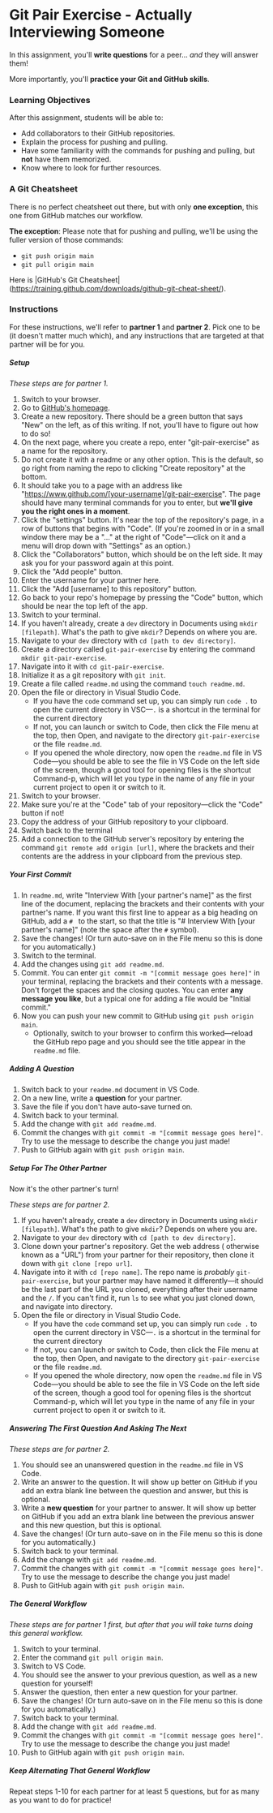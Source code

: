 # Git Pair Exercise - Actually Interviewing Someone

In this assignment, you'll **write questions** for a peer... _and_ they will answer them!

More importantly, you'll **practice your Git and GitHub skills**.

### Learning Objectives

After this assignment, students will be able to:

- Add collaborators to their GitHub repositories.
- Explain the process for pushing and pulling.
- Have some familiarity with the commands for pushing and pulling, but **not** have them memorized.
- Know where to look for further resources.

### A Git Cheatsheet

There is no perfect cheatsheet out there, but with only **one exception**, this one from GitHub matches our workflow.

**The exception**: Please note that for pushing and pulling, we'll be using the fuller version of those commands:

- `git push origin main`
- `git pull origin main`

Here is |GitHub's Git Cheatsheet|(https://training.github.com/downloads/github-git-cheat-sheet/).

### Instructions

For these instructions, we'll refer to **partner 1** and **partner 2**. Pick one to be (it doesn't matter much which), and any instructions that are targeted at that partner will be for you.

##### Setup

_These steps are for partner 1._

1. Switch to your browser.
2. Go to [GitHub's homepage](https://www.github.com).
3. Create a new repository. There should be a green button that says "New" on the left, as of this writing. If not, you'll have to figure out how to do so!
4. On the next page, where you create a repo,  enter "git-pair-exercise" as a name for the repository.
5. Do not create it with a readme or any other option. This is the default, so go right from naming the repo to clicking "Create repository" at the bottom.
6. It should take you to a page with an address like "https://www.github.com/[your-username]/git-pair-exercise". The page should have many terminal commands for you to enter, but **we'll give you the right ones in a moment**.
7. Click the "settings" button. It's near the top of the repository's page, in a row of buttons that begins with "Code". (If you're zoomed in or in a small window there may be a "..." at the right of "Code"—click on it and a menu will drop down with "Settings" as an option.)
8. Click the "Collaborators" button, which should be on the left side. It may ask you for your password again at this point.
9. Click the "Add people" button.
10. Enter the username for your partner here.
11. Click the "Add [username] to this repository" button.
12. Go back to your repo's homepage by pressing the "Code" button, which should be near the top left of the app.
13. Switch to your terminal.
14. If you haven't already, create a `dev` directory in Documents using `mkdir [filepath]`. What's the path to give `mkdir`? Depends on where you are.
15. Navigate to your `dev` directory with `cd [path to dev directory]`.
16. Create a directory called `git-pair-exercise` by entering the command `mkdir git-pair-exercise`.
17. Navigate into it with `cd git-pair-exercise`.
18. Initialize it as a git repository with `git init`.
19. Create a file called `readme.md` using the command `touch readme.md`.
20. Open the file or directory in Visual Studio Code.
	- If you have the `code` command set up, you can simply run `code .` to open the current directory in VSC—`.` is a shortcut in the terminal for the current directory
	- If not, you can launch or switch to Code, then click the File menu at the top, then Open, and navigate to the directory `git-pair-exercise` or the file `readme.md`.
	- If you opened the whole directory, now open the `readme.md` file in VS Code—you should be able to see the file in VS Code on the left side of the screen, though a good tool for opening files is the shortcut Command-p, which will let you type in the name of any file in your current project to open it or switch to it.
21. Switch to your browser.
22. Make sure you're at the "Code" tab of your repository—click the "Code" button if not!
23. Copy the address of your GitHub repository to your clipboard.
24. Switch back to the terminal
25. Add a connection to the GitHub server's repository by entering the command `git remote add origin [url]`, where the brackets and their contents are the address in your clipboard from the previous step.

##### Your First Commit

1. In `readme.md`, write "Interview With [your partner's name]" as the first line of the document, replacing the brackets and their contents with your partner's name. If you want this first line to appear as a big heading on GitHub, add a `# ` to the start, so that the title is "# Interview With [your partner's name]" (note the space after the `#` symbol).
2. Save the changes! (Or turn auto-save on in the File menu so this is done for you automatically.)
3. Switch to the terminal.
4. Add the changes using `git add readme.md`.
5. Commit. You can enter `git commit -m "[commit message goes here]"` in your terminal, replacing the brackets and their contents with a message. Don't forget the spaces and the closing quotes. You can enter **any message you like**, but a typical one for adding a file would be "Initial commit."
6. Now you can push your new commit to GitHub using `git push origin main`.
   - Optionally, switch to your browser to confirm this worked—reload the GitHub repo page and you should see the title appear in the `readme.md` file.
	
##### Adding A Question 

1. Switch back to your `readme.md` document in VS Code.
2. On a new line, write a **question** for your partner.
3. Save the file if you don't have auto-save turned on.
4. Switch back to your terminal.
5. Add the change with `git add readme.md`.
6. Commit the changes with `git commit -m "[commit message goes here]"`. Try to use the message to describe the change you just made!
7. Push to GitHub again with `git push origin main`.

##### Setup For The Other Partner

Now it's the other partner's turn!

_These steps are for partner 2._

1. If you haven't already, create a `dev` directory in Documents using `mkdir [filepath]`. What's the path to give `mkdir`? Depends on where you are.
2. Navigate to your `dev` directory with `cd [path to dev directory]`.
3. Clone down your partner's repository. Get the web address ( otherwise known as a "URL") from your partner for their repository, then clone it down with `git clone [repo url]`.
4. Navigate into it with `cd [repo name]`. The repo name is _probably_ `git-pair-exercise`, but your partner may have named it differently—it should be the last part of the URL you cloned, everything after their username and the `/`. If you can't find it, run `ls` to see what you just cloned down, and navigate into directory.
5. Open the file or directory in Visual Studio Code.
   - If you have the `code` command set up, you can simply run `code .` to open the current directory in VSC—`.` is a shortcut in the terminal for the current directory
   - If not, you can launch or switch to Code, then click the File menu at the top, then Open, and navigate to the directory `git-pair-exercise` or the file `readme.md`.
   - If you opened the whole directory, now open the `readme.md` file in VS Code—you should be able to see the file in VS Code on the left side of the screen, though a good tool for opening files is the shortcut Command-p, which will let you type in the name of any file in your current project to open it or switch to it.

##### Answering The First Question And Asking The Next

_These steps are for partner 2._

1. You should see an unanswered question in the `readme.md` file in VS Code.
2. Write an answer to the question. It will show up better on GitHub if you add an extra blank line between the question and answer, but this is optional.
3. Write a **new question** for your partner to answer. It will show up better on GitHub if you add an extra blank line between the previous answer and this new question, but this is optional.
4. Save the changes! (Or turn auto-save on in the File menu so this is done for you automatically.)
5. Switch back to your terminal.
6. Add the change with `git add readme.md`.
7. Commit the changes with `git commit -m "[commit message goes here]"`. Try to use the message to describe the change you just made!
8. Push to GitHub again with `git push origin main`.

##### The General Workflow

_These steps are for partner 1 _first_, but after that you will take turns doing this general workflow._

1. Switch to your terminal.
2. Enter the command `git pull origin main`.
3. Switch to VS Code.
4. You should see the answer to your previous question, as well as a new question for yourself!
5. Answer the question, then enter a new question for your partner.
6. Save the changes! (Or turn auto-save on in the File menu so this is done for you automatically.)
7. Switch back to your terminal.
8. Add the change with `git add readme.md`.
9. Commit the changes with `git commit -m "[commit message goes here]"`. Try to use the message to describe the change you just made!
10. Push to GitHub again with `git push origin main`.

##### Keep Alternating That General Workflow

Repeat steps 1-10 for each partner for at least 5 questions, but for as many as you want to do for practice!
